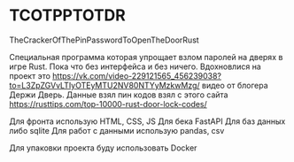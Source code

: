 # TCOTPPTOTDR
TheCrackerOfThePinPasswordToOpenTheDoorRust

Специальная программа которая упрощает взлом паролей на дверях в игре Rust. Пока что без интерфейса и без ничего.
Вдохновлися на проект это https://vk.com/video-229121565_456239038?to=L3ZpZGVvLTIyOTEyMTU2NV80NTYyMzkwMzg/ видео от блогера Держи Дверь.
Данные взял пин кодов взял с этого сайта https://rusttips.com/top-10000-rust-door-lock-codes/


Для фронта использую HTML, CSS, JS
Для бека FastAPI
Для баз данных либо sqlite
Для работ с данными использую pandas, csv

Для упаковки проекта буду использовать Docker
